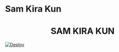 # Sam Kira Kun

<h1 align="center">SAM KIRA KUN<br></h1>


[![Deploy](https://www.herokucdn.com/deploy/button.svg)](https://heroku.com/deploy?template=https://github.com/Area51officer/a-bot-for-sam/)
